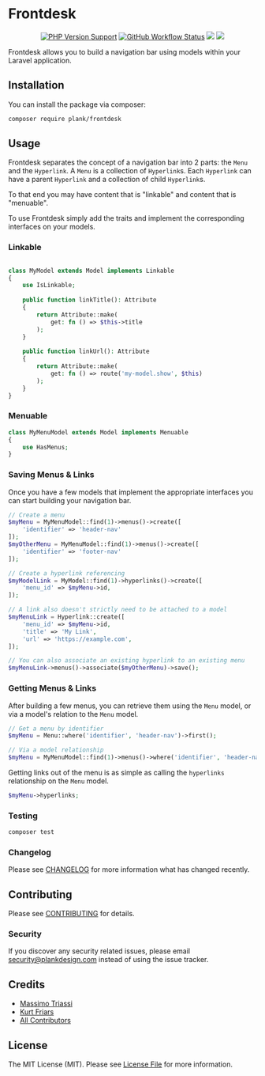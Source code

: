 # Frontdesk

<p align="center">
<a href="https://packagist.org/packages/plank/frontdesk"><img src="https://img.shields.io/packagist/php-v/plank/frontdesk?color=%23fae370&label=php&logo=php&logoColor=%23fff" alt="PHP Version Support"></a>
<a href="https://github.com/plank/frontdesk/actions?query=workflow%3Arun-tests"><img src="https://img.shields.io/github/actions/workflow/status/plank/frontdesk/run-tests.yml?branch=main&&color=%23bfc9bd&label=run-tests&logo=github&logoColor=%23fff" alt="GitHub Workflow Status"></a>
<a href="https://codeclimate.com/github/plank/frontdesk/test_coverage"><img src="https://img.shields.io/codeclimate/coverage/plank/frontdesk?color=%23ff9376&label=test%20coverage&logo=code-climate&logoColor=%23fff" /></a>
<a href="https://codeclimate.com/github/plank/frontdesk/maintainability"><img src="https://img.shields.io/codeclimate/maintainability/plank/frontdesk?color=%23528cff&label=maintainablility&logo=code-climate&logoColor=%23fff" /></a>
</p>
Frontdesk allows you to build a navigation bar using models within your Laravel application. 


## Installation

You can install the package via composer:

```bash
composer require plank/frontdesk
```

## Usage

Frontdesk separates the concept of a navigation bar into 2 parts: 
the `Menu` and the `Hyperlink`. 
A `Menu` is a collection of `Hyperlink`s. 
Each `Hyperlink` can have a parent `Hyperlink` and a collection of child `Hyperlink`s. 

To that end you may have content that is "linkable" and content that is "menuable".

To use Frontdesk simply add the traits and implement the corresponding interfaces on your models.

### Linkable
```php

class MyModel extends Model implements Linkable
{
    use IsLinkable;
    
    public function linkTitle(): Attribute
    {
        return Attribute::make(
            get: fn () => $this->title
        );
    }
    
    public function linkUrl(): Attribute
    {
        return Attribute::make(
            get: fn () => route('my-model.show', $this)
        );
    }
}
```

### Menuable

```php
class MyMenuModel extends Model implements Menuable 
{
    use HasMenus;
}
```

### Saving Menus & Links

Once you have a few models that implement the appropriate interfaces you can start building your navigation bar.

```php
// Create a menu
$myMenu = MyMenuModel::find(1)->menus()->create([
    'identifier' => 'header-nav'
]); 
$myOtherMenu = MyMenuModel::find(1)->menus()->create([
    'identifier' => 'footer-nav'
]);

// Create a hyperlink referencing 
$myModelLink = MyModel::find(1)->hyperlinks()->create([
    'menu_id' => $myMenu->id,
]);

// A link also doesn't strictly need to be attached to a model
$myMenuLink = Hyperlink::create([
    'menu_id' => $myMenu->id,
    'title' => 'My Link',
    'url' => 'https://example.com',
]);

// You can also associate an existing hyperlink to an existing menu
$myMenuLink->menus()->associate($myOtherMenu)->save();
```

### Getting Menus & Links
After building a few menus, you can retrieve them using the `Menu` model, or via a model's relation to the `Menu` model.
```php
// Get a menu by identifier
$myMenu = Menu::where('identifier', 'header-nav')->first();

// Via a model relationship
$myMenu = MyMenuModel::find(1)->menus()->where('identifier', 'header-nav')->first();
```

Getting links out of the menu is as simple as calling the `hyperlinks` relationship on the `Menu` model.
```php
$myMenu->hyperlinks;
```

### Testing

```bash
composer test
```

### Changelog

Please see [CHANGELOG](CHANGELOG.md) for more information what has changed recently.

## Contributing

Please see [CONTRIBUTING](CONTRIBUTING.md) for details.

### Security

If you discover any security related issues, please email <a href="mailto:security@plankdesign.com">security@plankdesign.com</a> instead of using the issue tracker.

## Credits

-   [Massimo Triassi](https://github.com/m-triassi)
-   [Kurt Friars](https://github.com/kfriars)
-   [All Contributors](../../contributors)

## License

The MIT License (MIT). Please see [License File](LICENSE.md) for more information.
